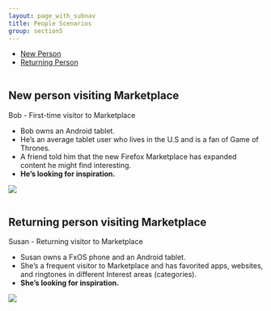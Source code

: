 ```yaml
---
layout: page_with_subnav
title: People Scenarios
group: section5
---
```


<ul>
	<li><a href="#new">New Person</a></li>
	<li><a href="#return">Returning Person</a></li>
</ul>


<br/><a name="new"></a><h2 style="padding-top: 120px; margin-top: -120px;">New person visiting Marketplace</h2>

Bob - First-time visitor to Marketplace

* Bob owns an Android tablet.
* He’s an average tablet user who lives in the U.S and is a fan of Game of Thrones.
* A friend told him that the new Firefox Marketplace has expanded content he might find interesting.
* **He’s looking for inspiration.** 

<img src="{{ site.baseurl }}/concepts/images/flow_new.png" style="max-width:700px;">

<br/><a name="return"></a><h2 style="padding-top: 120px; margin-top: -120px;">Returning person visiting Marketplace</h2>

Susan - Returning visitor to Marketplace

* Susan owns a FxOS phone and an Android tablet.
* She’s a frequent visitor to Marketplace and has favorited apps, websites, and ringtones in different Interest areas (categories).
* **She’s looking for inspiration.**

<img src="{{ site.baseurl }}/concepts/images/flow_return.png" style="max-width:700px;">







&nbsp;
<br/>
&nbsp;
&nbsp;
<br/>
&nbsp;



